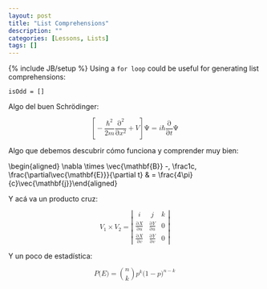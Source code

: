 ```yaml
---
layout: post
title: "List Comprehensions"
description: ""
categories: [Lessons, Lists]
tags: []
---
```


{% include JB/setup %} 
Using a `for loop` could be useful for generating list comprehensions:
	
	isOdd = []

Algo del buen Schrödinger:

<math xmlns="http://www.w3.org/1998/Math/MathML" display="block">
  <mrow>
    <mo>[</mo>
    <mo>&#x2212;<!-- − --></mo>
    <mfrac>
      <msup>
        <mi class="MJX-variant">&#x210F;<!-- ℏ --></mi>
        <mn>2</mn>
      </msup>
      <mrow>
        <mn>2</mn>
        <mi>m</mi>
      </mrow>
    </mfrac>
    <mfrac>
      <msup>
        <mi mathvariant="normal">&#x2202;<!-- ∂ --></mi>
        <mn>2</mn>
      </msup>
      <mrow>
        <mi mathvariant="normal">&#x2202;<!-- ∂ --></mi>
        <msup>
          <mi>x</mi>
          <mn>2</mn>
        </msup>
      </mrow>
    </mfrac>
    <mo>+</mo>
    <mi>V</mi>
    <mo>]</mo>
  </mrow>
  <mi mathvariant="normal">&#x03A8;<!-- Ψ --></mi>
  <mo>=</mo>
  <mi>i</mi>
  <mi class="MJX-variant">&#x210F;<!-- ℏ --></mi>
  <mfrac>
    <mi mathvariant="normal">&#x2202;<!-- ∂ --></mi>
    <mrow>
      <mi mathvariant="normal">&#x2202;<!-- ∂ --></mi>
      <mi>t</mi>
    </mrow>
  </mfrac>
  <mi mathvariant="normal">&#x03A8;<!-- Ψ --></mi>
</math>




Algo que debemos descubrir cómo funciona y comprender muy bien:

\begin{aligned}
\nabla \times \vec{\mathbf{B}} -\, \frac1c\, \frac{\partial\vec{\mathbf{E}}}{\partial t} & = \frac{4\pi}{c}\vec{\mathbf{j}}\end{aligned}

Y acá va un producto cruz:

<math xmlns="http://www.w3.org/1998/Math/MathML" display="block">
  <msub>
    <mrow class="MJX-TeXAtom-ORD">
      <mi mathvariant="bold">V</mi>
    </mrow>
    <mn>1</mn>
  </msub>
  <mo>&#x00D7;<!-- × --></mo>
  <msub>
    <mrow class="MJX-TeXAtom-ORD">
      <mi mathvariant="bold">V</mi>
    </mrow>
    <mn>2</mn>
  </msub>
  <mo>=</mo>
  <mrow>
    <mo>|</mo>
    <mtable rowspacing="4pt" columnspacing="1em">
      <mtr>
        <mtd>
          <mrow class="MJX-TeXAtom-ORD">
            <mi mathvariant="bold">i</mi>
          </mrow>
        </mtd>
        <mtd>
          <mrow class="MJX-TeXAtom-ORD">
            <mi mathvariant="bold">j</mi>
          </mrow>
        </mtd>
        <mtd>
          <mrow class="MJX-TeXAtom-ORD">
            <mi mathvariant="bold">k</mi>
          </mrow>
        </mtd>
      </mtr>
      <mtr>
        <mtd>
          <mfrac>
            <mrow>
              <mi mathvariant="normal">&#x2202;<!-- ∂ --></mi>
              <mi>X</mi>
            </mrow>
            <mrow>
              <mi mathvariant="normal">&#x2202;<!-- ∂ --></mi>
              <mi>u</mi>
            </mrow>
          </mfrac>
        </mtd>
        <mtd>
          <mfrac>
            <mrow>
              <mi mathvariant="normal">&#x2202;<!-- ∂ --></mi>
              <mi>Y</mi>
            </mrow>
            <mrow>
              <mi mathvariant="normal">&#x2202;<!-- ∂ --></mi>
              <mi>u</mi>
            </mrow>
          </mfrac>
        </mtd>
        <mtd>
          <mn>0</mn>
        </mtd>
      </mtr>
      <mtr>
        <mtd>
          <mfrac>
            <mrow>
              <mi mathvariant="normal">&#x2202;<!-- ∂ --></mi>
              <mi>X</mi>
            </mrow>
            <mrow>
              <mi mathvariant="normal">&#x2202;<!-- ∂ --></mi>
              <mi>v</mi>
            </mrow>
          </mfrac>
        </mtd>
        <mtd>
          <mfrac>
            <mrow>
              <mi mathvariant="normal">&#x2202;<!-- ∂ --></mi>
              <mi>Y</mi>
            </mrow>
            <mrow>
              <mi mathvariant="normal">&#x2202;<!-- ∂ --></mi>
              <mi>v</mi>
            </mrow>
          </mfrac>
        </mtd>
        <mtd>
          <mn>0</mn>
        </mtd>
      </mtr>
    </mtable>
    <mo>|</mo>
  </mrow>
</math>

Y un poco de estadística:

<math xmlns="http://www.w3.org/1998/Math/MathML" display="block">
  <mi>P</mi>
  <mo stretchy="false">(</mo>
  <mi>E</mi>
  <mo stretchy="false">)</mo>
  <mo>=</mo>
  <mrow class="MJX-TeXAtom-ORD">
    <mrow>
      <mo>(</mo>
      <mfrac linethickness="0">
        <mi>n</mi>
        <mi>k</mi>
      </mfrac>
      <mo>)</mo>
    </mrow>
  </mrow>
  <msup>
    <mi>p</mi>
    <mi>k</mi>
  </msup>
  <mo stretchy="false">(</mo>
  <mn>1</mn>
  <mo>&#x2212;<!-- − --></mo>
  <mi>p</mi>
  <msup>
    <mo stretchy="false">)</mo>
    <mrow class="MJX-TeXAtom-ORD">
      <mi>n</mi>
      <mo>&#x2212;<!-- − --></mo>
      <mi>k</mi>
    </mrow>
  </msup>
</math>

